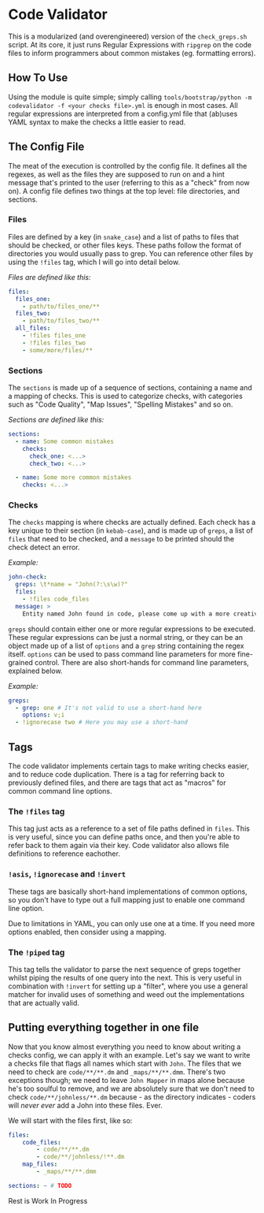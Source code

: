 # Code Validator

This is a modularized (and overengineered) version of the `check_greps.sh` script. At its core, it just runs Regular Expressions with `ripgrep` on the code files to inform programmers about common mistakes (eg. formatting errors). 

## How To Use

Using the module is quite simple; simply calling `tools/bootstrap/python -m codevalidator -f <your checks file>.yml` is enough in most cases. All regular expressions are interpreted from a config.yml file that (ab)uses YAML syntax to make the checks a little easier to read. 

## The Config File

The meat of the execution is controlled by the config file. It defines all the regexes, as well as the files they are supposed to run on and a hint message that's printed to the user (referring to this as a "check" from now on). A config file defines two things at the top level: file directories, and sections. 

### Files

Files are defined by a key (in `snake_case`) and a list of paths to files that should be checked, or other files keys. These paths follow the format of directories you would usually pass to grep. You can reference other files by using the `!files` tag, which I will go into detail below.

*Files are defined like this:*

```yml
files:
  files_one:
    - path/to/files_one/**
  files_two:
    - path/to/files_two/**
  all_files:
    - !files files_one
    - !files files_two
    - some/more/files/**
```

### Sections

The `sections` is made up of a sequence of sections, containing a name and a mapping of checks. This is used to categorize checks, with categories such as "Code Quality", "Map Issues", "Spelling Mistakes" and so on.

*Sections are defined like this:*

```yml
sections:
  - name: Some common mistakes
    checks: 
      check_one: <...>
      check_two: <...>

  - name: Some more common mistakes
    checks: <...>
```

### Checks

The `checks` mapping is where checks are actually defined. Each check has a key unique to their section (in `kebab-case`), and is made up of `greps`, a list of `files` that need to be checked, and a `message` to be printed should the check detect an error.

*Example:*

```yml
john-check:
  greps: \t*name = "John(?:\s\w)?"
  files:
    - !files code_files
  message: >
    Entity named John found in code, please come up with a more creative name
```

`greps` should contain either one or more regular expressions to be executed. These regular expressions can be just a normal string, or they can be an object made up of a list of `options` and a `grep` string containing the regex itself. `options` can be used to pass  command line parameters for more fine-grained control. There are also short-hands for command line parameters, explained below.

*Example:*

```yml
greps:
  - grep: one # It's not valid to use a short-hand here
    options: v;i
  - !ignorecase two # Here you may use a short-hand
```

## Tags

The code validator implements certain tags to make writing checks easier, and to reduce code duplication. There is a tag for referring back to previously defined files, and there are tags that act as "macros" for common command line options.

### The `!files` tag

This tag just acts as a reference to a set of file paths defined in `files`. This is very useful, since you can define paths once, and then you're able to refer back to them again via their key. Code validator also allows file definitions to reference eachother. 

### `!asis`, `!ignorecase` and `!invert`

These tags are basically short-hand implementations of common options, so you don't have to type out a full mapping just to enable one command line option. 

Due to limitations in YAML, you can only use one at a time. If you need more options enabled, then consider using a mapping.

### The `!piped` tag

This tag tells the validator to parse the next sequence of greps together whilst piping the results of one query into the next. This is very useful in combination with `!invert` for setting up a "filter", where you use a general matcher for invalid uses of something and weed out the implementations that are actually valid.

## Putting everything together in one file

Now that you know almost everything you need to know about writing a checks config, we can apply it with an example. Let's say we want to write a checks file that flags all names which start with `John`. The files that we need to check are `code/**/**.dm` and `_maps/**/**.dmm`. There's two exceptions though; we need to leave `John Mapper` in maps alone because he's too soulful to remove, and we are absolutely sure that we don't need to check `code/**/johnless/**.dm` because - as the directory indicates - coders will *never ever* add a John into these files. Ever.

We will start with the files first, like so:

```yml
files:
	code_files:
		- code/**/**.dm
		- code/**/johnless/!**.dm
	map_files:
		- _maps/**/**.dmm

sections: ~ # TODO
```

Rest is Work In Progress
